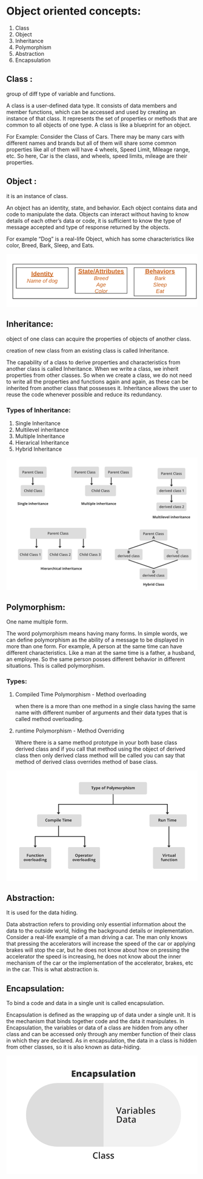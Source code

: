 # Object oriented concepts:

1. Class
2. Object
3. Inheritance
4. Polymorphism
5. Abstraction
6. Encapsulation


## Class :
group of diff type of variable and functions.

A class is a user-defined data type. It consists of data members and member functions, which can be accessed and used by creating an instance of that class. It represents the set of properties or methods that are common to all objects of one type. A class is like a blueprint for an object.

For Example: Consider the Class of Cars. There may be many cars with different names and brands but all of them will share some common properties like all of them will have 4 wheels, Speed Limit, Mileage range, etc. So here, Car is the class, and wheels, speed limits, mileage are their properties.

## Object :
it is an instance of class.

An object has an identity, state, and behavior. Each object contains data and code to manipulate the data. Objects can interact without having to know details of each other’s data or code, it is sufficient to know the type of message accepted and type of response returned by the objects.

For example “Dog” is a real-life Object, which has some characteristics like color, Breed, Bark, Sleep, and Eats.

![alt text](image-2.png)

## Inheritance:
object of one class can acquire the properties of objects of another class.

creation of new class from an existing class is called Inheritance.

The capability of a class to derive properties and characteristics from another class is called Inheritance. When we write a class, we inherit properties from other classes. So when we create a class, we do not need to write all the properties and functions again and again, as these can be inherited from another class that possesses it. Inheritance allows the user to reuse the code whenever possible and reduce its redundancy.

### Types of Inheritance:

1. Single Inheritance
2. Multilevel inheritance
3. Multiple Inheritance
4. Hierarical Inheritance
5. Hybrid Inheritance

![alt text](image.png)


## Polymorphism:
One name multiple form.

The word polymorphism means having many forms. In simple words, we can define polymorphism as the ability of a message to be displayed in more than one form. For example, A person at the same time can have different characteristics. Like a man at the same time is a father, a husband, an employee. So the same person posses different behavior in different situations. This is called polymorphism.

### Types:

1. Compiled Time Polymorphism - Method overloading

    when there is a more than one method in a single class having the same name with different number of arguments and their data types that is called method overloading.

2. runtime Polymorphism - Method Overriding

    Where there is a same method prototype in your both base class derived class and if you call that method using the object of derived class then only derived class method will be called you can say that method of derived class overrides method of base class.

![alt text](image-1.png)

## Abstraction:
It is used for the data hiding.

Data abstraction refers to providing only essential information about the data to the outside world, hiding the background details or implementation. Consider a real-life example of a man driving a car. The man only knows that pressing the accelerators will increase the speed of the car or applying brakes will stop the car, but he does not know about how on pressing the accelerator the speed is increasing, he does not know about the inner mechanism of the car or the implementation of the accelerator, brakes, etc in the car. This is what abstraction is.


## Encapsulation:
To bind a code and data in a single unit is called encapsulation.

Encapsulation is defined as the wrapping up of data under a single unit. It is the mechanism that binds together code and the data it manipulates. In Encapsulation, the variables or data of a class are hidden from any other class and can be accessed only through any member function of their class in which they are declared. As in encapsulation, the data in a class is hidden from other classes, so it is also known as data-hiding.

![alt text](image-3.png)
